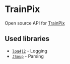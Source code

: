 # TrainPix 
Open source API for [TrainPix](https://trainpix.org/)


## Used libraries
- [`log4j2`](https://github.com/apache/logging-log4j2) - Logging
- [`JSoup`](https://jsoup.org/) - Parsing
 
